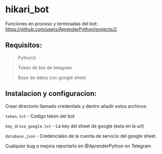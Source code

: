 # hikari_bot


Funciones en proceso y terminadas del bot:
https://github.com/users/AprenderPython/projects/2


## Requisitos:

>Python3 

>Token de bot de telegram

>Base de datos con google sheet


## Instalacion y configuracion:

Crear directorio llamado credentials y dentro añadir estos archivos:

`token.txt`  -   Codigo token del bot

`key_drive_google.txt`   -  La key del sheet de google (esta en la url)

`database.json` - Credenciales de la cuenta de servicio del google sheet.


Cualquier bug o mejora reportarlo en @AprenderPython en Telegram